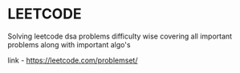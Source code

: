 # LEETCODE

Solving leetcode dsa problems difficulty wise covering all important problems along with important algo's

link - https://leetcode.com/problemset/
